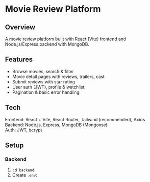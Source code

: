 # Movie Review Platform

## Overview
A movie review platform built with React (Vite) frontend and Node.js/Express backend with MongoDB.

## Features
- Browse movies, search & filter
- Movie detail pages with reviews, trailers, cast
- Submit reviews with star rating
- User auth (JWT), profile & watchlist
- Pagination & basic error handling

## Tech
Frontend: React + Vite, React Router, Tailwind (recommended), Axios  
Backend: Node.js, Express, MongoDB (Mongoose)  
Auth: JWT, bcrypt

## Setup

### Backend
1. `cd backend`
2. Create `.env`:
